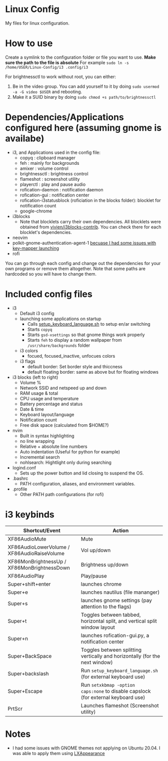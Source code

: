 # Linux Config
My files for linux configuration.

# How to use
Create a symlink to the configuration folder or file you want to use.
**Make sure the path to the file is absolute**
For example `sudo ln -s /home/USER/Linux-Config/i3 .config/i3`

For brightnessctl to work without root, you can either:
1. Be in the video group. You can add yourself to it by doing `sudo usermod -a -G video $USER` and rebooting.
2. Make it a SUID binary by doing `sudo chmod +s path/to/brightnessctl`

# Dependencies/Applications configured here (assuming gnome is availabe)
* i3, and Applications used in the config file:
  * copyq             : clipboard manager
  * feh               : mainly for backgrounds
  * amixer            : volume control 
  * brightnessctl     : brightness control
  * flameshot         : screenshot utility
  * playerctl         : play and pause audio
  * rofication-daemon : notification daemon
  * rofication-gui    : notification center
  * rofication-i3statusblock (roficiation in the blocks folder): blocklet for notification count
  * google-chrome
* i3blocks 
  * Note that blocklets carry their own dependencies. All blocklets were obtained from [vivien/i3blocks-contrib](https://github.com/vivien/i3blocks-contrib). You can check there for each blocklet's dependencies.
* neovim
* polkit-gnome-authentication-agent-1 [becuase I had some issues with key-mapper launching](https://github.com/NixOS/nixpkgs/issues/18012#issuecomment-606495647)
* rofi

You can go through each config and change out the dependencies for your own programs or remove them altogether. Note that some paths are hardcoded so you will have to change them.

# Included config files
 * i3
   * Default i3 config
   * launching some applications on startup
     * Calls [setup_keyboard_language.sh](i3/setup_keyboard_language.sh) to setup en/ar switching
     * Starts `copyq` 
     * Starts `gsd-xsettings` so that gnome things work properly
     * Starts `feh` to display a random wallpaper from `/usr/share/backgrounds` folder 
   * i3 colors
     * focued, focused_inactive, unfocues colors
   * i3 flags 
     * default border: Set border style and thiccness
     * default floating border: same as above but for floating windows
* i3 blocks (left to right)
   * Volume %
   * Network SSID and netspeed up and down 
   * RAM usage & total
   * CPU usage and temperature
   * Battery percentage and status
   * Date & time
   * Keyboard layout/language
   * Notification count
   * Free disk space (calculated from $HOME?)
* nvim
   * Built in syntax highlighting
   * no line wrapping
   * Relative + absolute line numbers
   * Auto indentation (Useful for python for example)
   * Incremental search
   * nohlsearch: Hightlight only during searching
* logind.conf
   * Sets up the power button and lid closing to suspend the OS.
* .bashrc
  * PATH configuration, aliases, and environment variables.
* .profile
  * Other PATH path configurations (for rofi)
  
# i3 keybinds
| Shortcut/Event                              | Action                                                                            |
| ------------------------------------------- | --------------------------------------------------------------------------------- |
| XF86AudioMute                               | Mute                                                                              |
| XF86AudioLowerVolume / XF86AudioRaiseVolume | Vol up/down                                                                       |
| XF86MonBrightnessUp / XF86MonBrightnessDown | Brightness up/down                                                                |
| XF86AudioPlay                               | Play/pause                                                                        |
| Super+shift+enter                           | launches chrome                                                                   |
| Super+e                                     | launches nautilus (file mananger)                                                 |
| Super+s                                     | launches gnome settings (pay attention to the flags)                              |
| Super+t                                     | Toggles between tabbed, horizontal split, and vertical split window layout        |
| Super+n                                     | launches rofication-gui.py, a notification center                                 |
| Super+BackSpace                             | Toggles between splitting vertically and horizontally (for the next window)       |
| Super+backslash                             | Run `setup_keyboard_language.sh` (for external keyboard use)                      |
| Super+Escape                                | Run `setxkbmap -option caps:none` to disable capslock (for external keyboard use) |
| PrtScr                                      | Launches flameshot (Screenshot utility)                                           |

# Notes
- I had some issues with GNOME themes not applying on Ubuntu 20.04. I was able to apply them using [LXAppearance](https://wiki.lxde.org/en/LXAppearance)